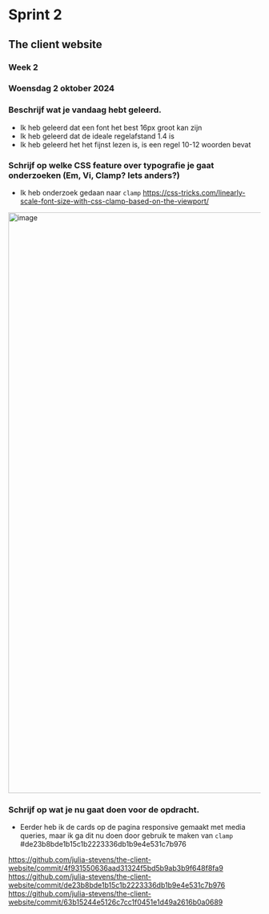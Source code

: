 # Sprint 2
## The client website

### Week 2
### Woensdag 2 oktober 2024

### Beschrijf wat je vandaag hebt geleerd. 
* Ik heb geleerd dat een font het best 16px groot kan zijn
* Ik heb geleerd dat de ideale regelafstand 1.4 is
* Ik heb geleerd het het fijnst lezen is, is een regel 10-12 woorden bevat

### Schrijf op welke CSS feature over typografie je gaat onderzoeken (Em, Vi, Clamp? Iets anders?)
* Ik heb onderzoek gedaan naar `clamp` https://css-tricks.com/linearly-scale-font-size-with-css-clamp-based-on-the-viewport/
<img width="1160" alt="image" src="https://github.com/user-attachments/assets/af7e91f7-73bf-4398-a8b3-bf5d81521295">

### Schrijf op wat je nu gaat doen voor de opdracht.
* Eerder heb ik de cards op de pagina responsive gemaakt met media queries, maar ik ga dit nu doen door gebruik te maken van `clamp`
#de23b8bde1b15c1b2223336db1b9e4e531c7b976

https://github.com/julia-stevens/the-client-website/commit/4f931550636aad31324f5bd5b9ab3b9f648f8fa9
https://github.com/julia-stevens/the-client-website/commit/de23b8bde1b15c1b2223336db1b9e4e531c7b976
https://github.com/julia-stevens/the-client-website/commit/63b15244e5126c7cc1f0451e1d49a2616b0a0689
